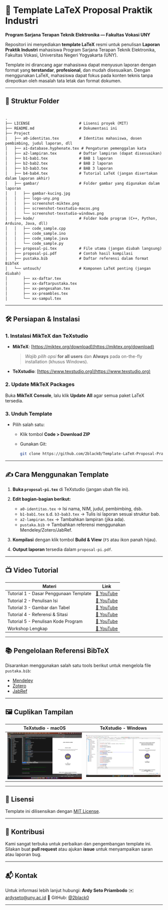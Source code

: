 # 📘 Template LaTeX Proposal Praktik Industri

**Program Sarjana Terapan Teknik Elektronika — Fakultas Vokasi UNY**

Repositori ini menyediakan **template LaTeX** resmi untuk penulisan **Laporan Praktik Industri** mahasiswa Program Sarjana Terapan Teknik Elektronika, Fakultas Vokasi, Universitas Negeri Yogyakarta (UNY).

Template ini dirancang agar mahasiswa dapat menyusun laporan dengan format yang **terstandar**, **profesional**, dan mudah disesuaikan. Dengan menggunakan LaTeX, mahasiswa dapat fokus pada konten teknis tanpa direpotkan oleh masalah tata letak dan format dokumen.

---

## 📂 Struktur Folder

```

.
├── LICENSE                      # Lisensi proyek (MIT)
├── README.md                    # Dokumentasi ini
├── Project
│   ├── a0-identitas.tex         # Identitas mahasiswa, dosen pembimbing, judul laporan, dll
│   ├── a1-database.hyphenate.tex # Pengaturan pemenggalan kata
│   ├── a2-lampiran.tex          # Daftar lampiran (dapat disesuaikan)
│   ├── b1-bab1.tex              # BAB 1 laporan
│   ├── b2-bab2.tex              # BAB 2 laporan
│   ├── b3-bab3.tex              # BAB 3 laporan
│   ├── b4-bab4.tex              # Tutorial LaTeX (jangan disertakan dalam laporan akhir)
│   ├── gambar/                  # Folder gambar yang digunakan dalam laporan
│   │   ├── gambar-kucing.jpg
│   │   ├── logo-uny.png
│   │   ├── screenshot-miktex.png
│   │   ├── screenshot-texstudio-macos.png
│   │   └── screenshot-texstudio-windows.png
│   ├── kode/                    # Folder kode program (C++, Python, Arduino, Java, dll)
│   │   ├── code_sample.cpp
│   │   ├── code_sample.ino
│   │   ├── code_sample.java
│   │   └── code_sample.py
│   ├── proposal-pi.tex          # File utama (jangan diubah langsung)
│   ├── proposal-pi.pdf          # Contoh hasil kompilasi
│   ├── pustaka.bib              # Daftar referensi dalam format BibTeX
│   └── untouch/                 # Komponen LaTeX penting (jangan diubah)
│       ├── xx-daftar.tex
│       ├── xx-daftarpustaka.tex
│       ├── xx-pengesahan.tex
│       ├── xx-preambles.tex
│       └── xx-sampul.tex

```

---

## 🛠️ Persiapan & Instalasi

### 1. Instalasi MikTeX dan TeXstudio

* **MikTeX**: [https://miktex.org/download](https://miktex.org/download)

  > *Wajib pilih opsi* **for all users** dan **Always** pada on-the-fly installation (khusus Windows).
* **TeXstudio**: [https://www.texstudio.org](https://www.texstudio.org)

### 2. Update MikTeX Packages

Buka **MikTeX Console**, lalu klik **Update All** agar semua paket LaTeX tersedia.

### 3. Unduh Template

* Pilih salah satu:

  * Klik tombol **Code > Download ZIP**
  * Gunakan Git:

    ```bash
    git clone https://github.com/2black0/Template-LaTeX-Proposal-Praktik-Industri.git
    ```

---

## ✍️ Cara Menggunakan Template

1. **Buka `proposal-pi.tex`** di TeXstudio (jangan ubah file ini).
2. **Edit bagian-bagian berikut:**

   * `a0-identitas.tex` → Isi nama, NIM, judul, pembimbing, dsb.
   * `b1-bab1.tex` s.d. `b3-bab3.tex` → Tulis isi laporan sesuai struktur bab.
   * `a2-lampiran.tex` → Tambahkan lampiran (jika ada).
   * `pustaka.bib` → Tambahkan referensi menggunakan Mendeley/Zotero/JabRef.
3. **Kompilasi** dengan klik tombol **Build & View** (`F5` atau ikon panah hijau).
4. **Output laporan** tersedia dalam `proposal-pi.pdf`.

---

## 📺 Video Tutorial

| Materi                                 | Link                                       |
| -------------------------------------- | ------------------------------------------ |
| Tutorial 1 - Dasar Penggunaan Template | [🎥 YouTube](https://youtu.be/lnPTVrOGB90) |
| Tutorial 2 - Penulisan Isi             | [🎥 YouTube](https://youtu.be/4Qk_2pknhsM) |
| Tutorial 3 - Gambar dan Tabel          | [🎥 YouTube](https://youtu.be/oxY1mbZgv94) |
| Tutorial 4 - Referensi & Sitasi        | [🎥 YouTube](https://youtu.be/goq-IS4WJW4) |
| Tutorial 5 - Penulisan Kode Program    | [🎥 YouTube](https://youtu.be/JeSJ0mYfxA0) |
| Workshop Lengkap                       | [🎥 YouTube](https://youtu.be/anMLRydjDOE) |

---

## 📚 Pengelolaan Referensi BibTeX

Disarankan menggunakan salah satu tools berikut untuk mengelola file `pustaka.bib`:

* [Mendeley](https://www.mendeley.com/)
* [Zotero](https://www.zotero.org/)
* [JabRef](https://www.jabref.org/)

---

## 🖼️ Cuplikan Tampilan

| TeXstudio - macOS                                     | TeXstudio - Windows                                     |
| ----------------------------------------------------- | ------------------------------------------------------- |
| ![Mac](Project/gambar/screenshot-texstudio-macos.png) | ![Win](Project/gambar/screenshot-texstudio-windows.png) |

---

## 📄 Lisensi

Template ini dilisensikan dengan [MIT License](LICENSE).

---

## 🤝 Kontribusi

Kami sangat terbuka untuk perbaikan dan pengembangan template ini.
Silakan buat **pull request** atau ajukan **issue** untuk menyampaikan saran atau laporan bug.

---

## 📬 Kontak

Untuk informasi lebih lanjut hubungi:
**Ardy Seto Priambodo**
✉️ [ardyseto@uny.ac.id](mailto:ardyseto@uny.ac.id)
👤 GitHub: [@2black0](https://github.com/2black0)

---